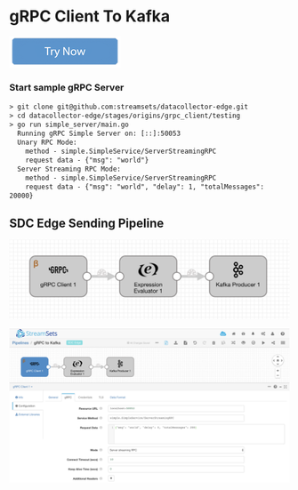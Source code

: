 # gRPC Client To Kafka

[![Try Now](../trynow.png)](http://localhost:18630?pipelineTitle=gRPC+Client+To+Kafka&importPipelineFromUrl=https://raw.githubusercontent.com/streamsets/datacollector-edge/master/resources/samplePipelines/gRPCClientToKafka/pipeline.json)


### Start sample gRPC Server
    > git clone git@github.com:streamsets/datacollector-edge.git
    > cd datacollector-edge/stages/origins/grpc_client/testing
    > go run simple_server/main.go
      Running gRPC Simple Server on: [::]:50053
      Unary RPC Mode:
        method - simple.SimpleService/ServerStreamingRPC
        request data - {"msg": "world"}
      Server Streaming RPC Mode:
        method - simple.SimpleService/ServerStreamingRPC
        request data - {"msg": "world", "delay": 1, "totalMessages": 20000}


## SDC Edge Sending Pipeline

![Image of SDC Edge Sending Pipeline](edge1.png)

![Image of SDC Edge Sending Pipeline](edge2.png)

